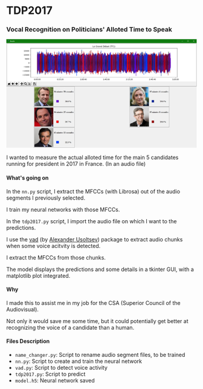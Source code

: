# TDP2017

### Vocal Recognition on Politicians' Alloted Time to Speak

![](https://raw.githubusercontent.com/Hugo-Nattagh/TDP2017/master/resources/GUI.png)

I wanted to measure the actual alloted time for the main 5 candidates running for president in 2017 in France. (In an audio file)


#### What's going on

In the `nn.py` script, I extract the MFCCs (with Librosa) out of the audio segments I previously selected.

I train my neural networks with those MFCCs.

In the `tdp2017.py` script, I import the audio file on which I want to the predictions.

I use the [vad](https://github.com/marsbroshok/VAD-python) (by [Alexander Usoltsev](https://github.com/marsbroshok)) package to extract audio chunks when some voice acitvity is detected.

I extract the MFCCs from those chunks.

The model displays the predictions and some details in a tkinter GUI, with a matplotlib plot integrated.

#### Why

I made this to assist me in my job for the CSA (Superior Council of the Audiovisual). 

Not only it would save me some time, but it could potentially get better at recognizing the voice of a candidate than a human.

#### Files Description

- `name_changer.py`: Script to rename audio segment files, to be trained
- `nn.py`: Script to create and train the neural network
- `vad.py`: Script to detect voice activity
- `tdp2017.py`: Script to predict
- `model.h5`: Neural network saved